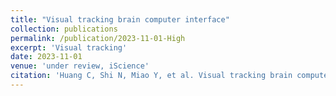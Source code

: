 ```yaml
---
title: "Visual tracking brain computer interface"
collection: publications
permalink: /publication/2023-11-01-High
excerpt: 'Visual tracking'
date: 2023-11-01
venue: 'under review, iScience'
citation: 'Huang C, Shi N, Miao Y, et al. Visual tracking brain computer interface[J]. arXiv preprint arXiv:2311.12592, 2023.'
---
```

